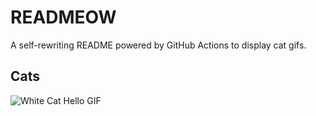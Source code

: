 # READMEOW

A self-rewriting README powered by GitHub Actions to display cat gifs.

## Cats

![White Cat Hello GIF](https://media2.giphy.com/media/v1.Y2lkPTlhY2QwMmRhZXVoN2E5Mmk5OGh5eW1zb2x6ZWQ4OGNpNGNjZW13NXFlbmVicDVoZyZlcD12MV9naWZzX3NlYXJjaCZjdD1n/vFKqnCdLPNOKc/200.gif)
